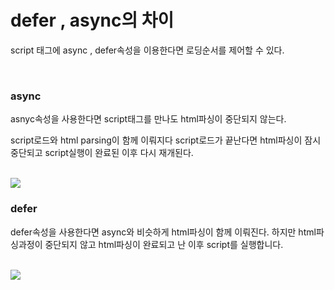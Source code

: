 # defer , async의 차이

script 태그에 async , defer속성을 이용한다면 로딩순서를 제어할 수 있다.

<br>

### async

asnyc속성을 사용한다면 script태그를 만나도 html파싱이 중단되지 않는다.

script로드와 html parsing이 함께 이뤄지다 script로드가 끝난다면 html파싱이 잠시 중단되고 script실행이 완료된 이후 다시 재개된다.

<br>

<img src="https://velog.velcdn.com/post-images%2Ftakeknowledge%2Ffd6a6960-2404-11ea-addc-59a0f147306b%2Fimage.png">

<br>

### defer

defer속성을 사용한다면 async와 비슷하게 html파싱이 함께 이뤄진다. 하지만 html파싱과정이 중단되지 않고 html파싱이 완료되고 난 이후 script를 실행합니다.

<br>

<img src="https://velog.velcdn.com/post-images%2Ftakeknowledge%2F808d77a0-2406-11ea-a53a-abac3e9de1b1%2Fimage.png">
